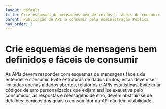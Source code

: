 ```yaml
---
layout: default
title: Crie esquemas de mensagens bem definidos e fáceis de consumir
parent: Publicação de API a consumir pela Administração Pública
nav_order: 3
---
```


# Crie esquemas de mensagens bem definidos e fáceis de consumir

As APIs devem responder com esquemas de mensagens fáceis de entender e consumir. Evite estruturas de dados brutos, estas devem ser limitadas apenas a dados abertos, relatórios e APIs estatísticas. Evite criar códigos de erro personalizados que exijam análise exaustiva pelo consumidor, as respostas e mensagens de erro, devem abstrair-se de detalhes técnicos dos quais o consumidor da API não tem visibilidade.
